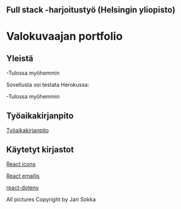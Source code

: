 ## Full stack -harjoitustyö (Helsingin yliopisto)
# Valokuvaajan portfolio 

## Yleistä

-Tulossa myöhemmin

Sovellusta voi testata Herokussa:

-Tulossa myöhemmin

## Työaikakirjanpito

[Työaikakirjanpito](./tuntikirjanpito.md)


## Käytetyt kirjastot

[React icons](https://react-icons.github.io/react-icons/)

[React emailjs](https://www.emailjs.com/docs/examples/reactjs/)

[react-dotenv](https://www.npmjs.com/package/react-dotenv) 

All pictures Copyright by Jari Sokka 
